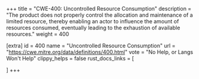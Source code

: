 +++
title = "CWE-400: Uncontrolled Resource Consumption"
description	= "The product does not properly control the allocation and maintenance of a limited resource, thereby enabling an actor to influence the amount of resources consumed, eventually leading to the exhaustion of available resources."
weight = 400

[extra]
id = 400
name = "Uncontrolled Resource Consumption"
url = "https://cwe.mitre.org/data/definitions/400.html"
vote = "No Help, or Langs Won't Help"
clippy_helps = false
rust_docs_links = [
	
]
+++

